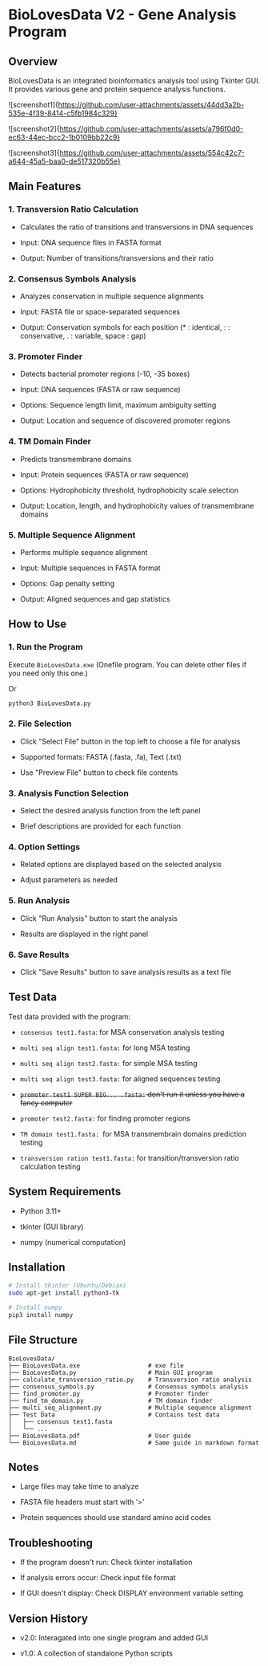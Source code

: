 # BioLovesData V2 - Gene Analysis Program

## Overview

BioLovesData is an integrated bioinformatics analysis tool using Tkinter GUI. It provides various gene and protein sequence analysis functions.

![screenshot1]{https://github.com/user-attachments/assets/44dd3a2b-535e-4f39-8414-c5fb1984c329}

![screenshot2]{https://github.com/user-attachments/assets/a796f0d0-ec63-44ec-bcc2-1b0109bb22c9}

![screenshot3]{https://github.com/user-attachments/assets/554c42c7-a644-45a5-baa0-de517320b55e}

## Main Features

### 1. Transversion Ratio Calculation

- Calculates the ratio of transitions and transversions in DNA sequences

- Input: DNA sequence files in FASTA format

- Output: Number of transitions/transversions and their ratio

### 2. Consensus Symbols Analysis

- Analyzes conservation in multiple sequence alignments

- Input: FASTA file or space-separated sequences

- Output: Conservation symbols for each position (* : identical, : : conservative, . : variable, space : gap)

### 3. Promoter Finder

- Detects bacterial promoter regions (-10, -35 boxes)

- Input: DNA sequences (FASTA or raw sequence)

- Options: Sequence length limit, maximum ambiguity setting

- Output: Location and sequence of discovered promoter regions

### 4. TM Domain Finder

- Predicts transmembrane domains

- Input: Protein sequences (FASTA or raw sequence)

- Options: Hydrophobicity threshold, hydrophobicity scale selection

- Output: Location, length, and hydrophobicity values of transmembrane domains

### 5. Multiple Sequence Alignment

- Performs multiple sequence alignment

- Input: Multiple sequences in FASTA format

- Options: Gap penalty setting

- Output: Aligned sequences and gap statistics

## How to Use

### 1. Run the Program

Execute `BioLovesData.exe` (Onefile program. You can delete other files if you need only this one.)

Or

```bash
python3 BioLovesData.py
```

### 2. File Selection

- Click "Select File" button in the top left to choose a file for analysis

- Supported formats: FASTA (.fasta, .fa), Text (.txt)

- Use "Preview File" button to check file contents

### 3. Analysis Function Selection

- Select the desired analysis function from the left panel

- Brief descriptions are provided for each function

### 4. Option Settings

- Related options are displayed based on the selected analysis

- Adjust parameters as needed

### 5. Run Analysis

- Click "Run Analysis" button to start the analysis

- Results are displayed in the right panel

### 6. Save Results

- Click "Save Results" button to save analysis results as a text file

## Test Data

Test data provided with the program:

- `consensus test1.fasta`: for MSA conservation analysis testing

- `multi seq align test1.fasta:` for long MSA testing 

- `multi seq align test2.fasta:` for simple MSA testing

- `multi seq align test3.fasta:` for aligned sequences testing

- ~~`promoter test1 SUPER BIG... .fasta:` don't run it unless you have a fancy computer~~

- `promoter test2.fasta:` for finding promoter regions

- `TM domain test1.fasta: `for MSA transmembrain domains prediction testing

- `transversion ration test1.fasta:` for transition/transversion ratio calculation testing

## System Requirements

- Python 3.11+

- tkinter (GUI library)

- numpy (numerical computation)

## Installation

```bash
# Install tkinter (Ubuntu/Debian)
sudo apt-get install python3-tk

# Install numpy
pip3 install numpy
```

## File Structure

```
BioLovesData/
├── BioLovesData.exe                   # exe file
├── BioLovesData.py                    # Main GUI program
├── calculate_transversion_ratio.py    # Transversion ratio analysis
├── consensus_symbols.py               # Consensus symbols analysis
├── find_promoter.py                   # Promoter finder
├── find_tm_domain.py                  # TM domain finder
├── multi_seq_alignment.py             # Multiple sequence alignment
├── Test Data                          # Contains test data
│   ├── consensus test1.fasta          
│   └── ...
├── BioLovesData.pdf                   # User guide
└── BioLovesData.md                    # Same guide in markdown format
```

## Notes

- Large files may take time to analyze 

- FASTA file headers must start with '>'

- Protein sequences should use standard amino acid codes

## Troubleshooting

- If the program doesn't run: Check tkinter installation

- If analysis errors occur: Check input file format

- If GUI doesn't display: Check DISPLAY environment variable setting

## Version History

- v2.0: Interagated into one single program and added GUI

- v1.0: A collection of standalone Python scripts



